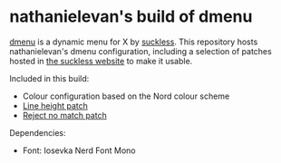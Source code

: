 # nathanielevan's build of dmenu

[dmenu](https://tools.suckless.org/dmenu/) is a dynamic menu for X by [suckless](https://suckless.org). This repository hosts nathanielevan's dmenu configuration, including a selection of patches hosted in [the suckless website](https://tools.suckless.org/dmenu/patches/) to make it usable.

Included in this build:
- Colour configuration based on the Nord colour scheme
- [Line height patch](https://tools.suckless.org/dmenu/patches/line-height/)
- [Reject no match patch](https://tools.suckless.org/dmenu/patches/reject-no-match/)

Dependencies:
- Font: Iosevka Nerd Font Mono
